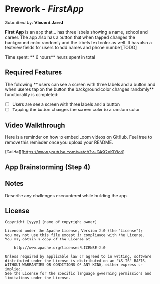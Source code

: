 # Prework - *FirstApp*

Submitted by: **Vincent Jared**

**First App** is an app that... has three labels showing a name, school and career. The app also has a button that when tapped changes the background color randomly and the labels text color as well. It has also a textview fields for users to add names and phone number[TODO] 

Time spent: ** 6 hours** hours spent in total

## Required Features

The following ** users can see a screen with three labels and a button and when useres tap on the button the background color changes randomly** functionality is completed:


- [ ] Users are see a screen with three labels and a button
- [ ] Tapping the button changes the screen color to a random color
 
## Video Walkthrough

Here is a reminder on how to embed Loom videos on GitHub. Feel free to remove this reminder once you upload your README. 

[Guide]](https://www.youtube.com/watch?v=GA92eKlYio4) .

## App Brainstorming (Step 4)

## Notes

Describe any challenges encountered while building the app.

## License

    Copyright [yyyy] [name of copyright owner]

    Licensed under the Apache License, Version 2.0 (the "License");
    you may not use this file except in compliance with the License.
    You may obtain a copy of the License at

        http://www.apache.org/licenses/LICENSE-2.0

    Unless required by applicable law or agreed to in writing, software
    distributed under the License is distributed on an "AS IS" BASIS,
    WITHOUT WARRANTIES OR CONDITIONS OF ANY KIND, either express or implied.
    See the License for the specific language governing permissions and
    limitations under the License.
